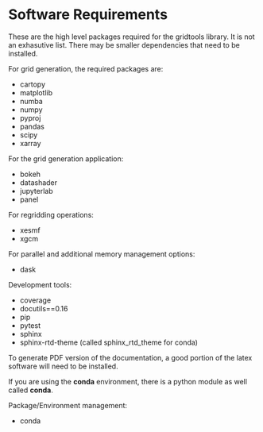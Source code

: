 # Software Requirements

These are the high level packages required for
the gridtools library.  It is not an exhasutive
list.  There may be smaller dependencies that need
to be installed.

For grid generation, the required packages are:
 * cartopy
 * matplotlib
 * numba
 * numpy
 * pyproj
 * pandas
 * scipy
 * xarray

For the grid generation application:
 * bokeh
 * datashader
 * jupyterlab
 * panel

For regridding operations:
 * xesmf
 * xgcm

For parallel and additional memory management options:
 * dask

Development tools:
 * coverage
 * docutils==0.16
 * pip
 * pytest
 * sphinx
 * sphinx-rtd-theme (called sphinx_rtd_theme for conda)

To generate PDF version of the documentation, a good
portion of the latex software will need to be installed.

If you are using the **conda** environment, there is
a python module as well called **conda**.

Package/Environment management:
 * conda
